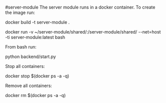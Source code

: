 #server-module
The server module runs in a docker container.
To create the image run:

docker build -t server-module .

docker run -v ~/server-module/shared/:/server-module/shared/ --net=host -ti server-module:latest bash

From bash run:

python backend/start.py

Stop all containers:

docker stop $(docker ps -a -q)

Remove all containers:

docker rm $(docker ps -a -q)
